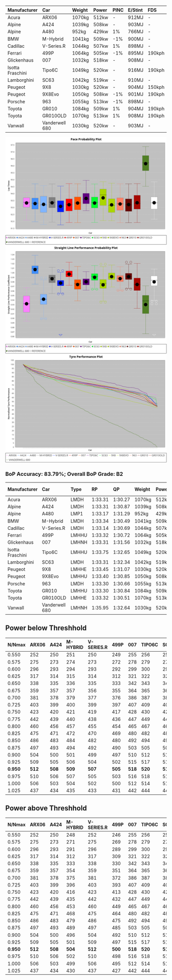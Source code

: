 | Manufacturer     | Car            | Weight | Power | PINC    | E/Stint | FDS     |
|:-|:-|:-|:-|:-|:-|:-|
| Acura            | ARX06          | 1070kg | 512kw |    -    | 912MJ   |    -    |
| Alpine           | A424           | 1039kg | 508kw |    -    | 903MJ   |    -    |
| Alpine           | A480           | 952kg  | 429kw | 1%      | 766MJ   |    -    |
| BMW              | M-Hybrid       | 1041kg | 509kw | -1%     | 900MJ   |    -    |
| Cadillac         | V-Series.R     | 1044kg | 507kw | 1%      | 898MJ   |    -    |
| Ferrari          | 499P           | 1064kg | 505kw | -1%     | 895MJ   | 190kph  |
| Glickenhaus      | 007            | 1032kg | 518kw |    -    | 908MJ   |    -    |
| Isotta Fraschini | Tipo6C         | 1049kg | 520kw |    -    | 916MJ   | 190kph  |
| Lamborghini      | SC63           | 1042kg | 519kw |    -    | 910MJ   |    -    |
| Peugeot          | 9X8            | 1030kg | 520kw |    -    | 904MJ   | 150kph  |
| Peugeot          | 9X8Evo         | 1050kg | 508kw | -1%     | 901MJ   | 190kph  |
| Porsche          | 963            | 1055kg | 513kw | -1%     | 898MJ   |    -    |
| Toyota           | GR010          | 1084kg | 509kw | 1%      | 904MJ   | 190kph  |
| Toyota           | GR010OLD       | 1070kg | 513kw | 1%      | 908MJ   | 190kph  |
| Vanwall          | Vanderwell 680 | 1030kg | 520kw |    -    | 903MJ   |    -    |

![PACECHART](./IMG/ACOMETHOD.png)
![STRAIGHTLINEPERFORMANCECHART](./IMG/ACOMETHOD_sp.png)
![TYREPERFORMANCECHART](./IMG/ACOMETHOD_tw.png)

### BoP Accuracy: 83.79%; Overall BoP Grade: B2
| Manufacturer     | Car            | Type  | RP      | QP      | Weight | Power¹ | Threshhold | PINC    | Power² | E/Stint | AVG Vmax  | FDS     | RDLC | L/Stint | BOP-Grade | Model Accuracy | Model Points | Match%  | SimDiff |
|:-|:-|:-|:-|:-|:-|:-|:-|:-|:-|:-|:-|:-|:-|:-|:-|:-|:-|:-|:-|
| Acura            | ARX06          | LMDH  | 1:33.31 | 1:30.27 | 1070kg | 512kw  | 210.0kph   |    -    | 512kw  |  912MJ  | 295.45kph |    -    | 1.00 | 39      | +D1       | 100.00%        | 995          | 68.78%  | #       |
| Alpine           | A424           | LMDH  | 1:33.31 | 1:30.87 | 1039kg | 508kw  | 210.0kph   |    -    | 508kw  |  903MJ  | 308.34kph |    -    | 1.02 | 39      | ~A1       | 86.43%         | 618          | 95.56%  | #       |
| Alpine           | A480           | LMP1  | 1:33.17 | 1:31.29 |  952kg | 429kw  | 210.0kph   | 1%      | 433kw  |  766MJ  | 295.87kph |    -    | 0.98 | 37      | ~A1       | 68.63%         | 967          | 98.66%  | ±0.11s  |
| BMW              | M-Hybrid       | LMDH  | 1:33.34 | 1:30.49 | 1041kg | 509kw  | 210.0kph   | -1%     | 504kw  |  900MJ  | 304.86kph |    -    | 1.02 | 39      | +B1       | 93.77%         | 1672         | 89.99%  | #       |
| Cadillac         | V-Series.R     | LMDH  | 1:33.14 | 1:30.69 | 1044kg | 507kw  | 210.0kph   | 1%      | 512kw  |  898MJ  | 302.62kph |    -    | 1.02 | 39      | -B1       | 83.12%         | 1921         | 88.04%  | ±1.58s  |
| Ferrari          | 499P           | LMHHU | 1:33.32 | 1:30.72 | 1064kg | 505kw  | 210.0kph   | -1%     | 500kw  |  895MJ  | 304.56kph | 190kph  | 1.02 | 39      | ~A1       | 69.49%         | 1950         | 100.00% | ±1.73s  |
| Glickenhaus      | 007            | LMHNH | 1:33.31 | 1:31.56 | 1032kg | 518kw  | 210.0kph   |    -    | 518kw  |  908MJ  | 304.70kph |    -    | 0.96 | 39      | -A2       | 89.50%         | 1518         | 94.96%  | ±2.57s  |
| Isotta Fraschini | Tipo6C         | LMHHU | 1:33.75 | 1:32.65 | 1049kg | 520kw  | 210.0kph   |    -    | 520kw  |  916MJ  | 304.99kph | 190kph  | 1.05 | 39      | +D2       | 73.56%         | 64           | 61.90%  | #       |
| Lamborghini      | SC63           | LMDH  | 1:33.31 | 1:32.34 | 1042kg | 519kw  | 210.0kph   |    -    | 519kw  |  910MJ  | 306.56kph |    -    | 1.04 | 39      | -A2       | 95.82%         | 459          | 91.44%  | #       |
| Peugeot          | 9X8            | LMHHE | 1:33.45 | 1:31.07 | 1030kg | 520kw  | 210.0kph   |    -    | 520kw  |  904MJ  | 304.33kph | 150kph  | 1.04 | 39      | ~A1       | 88.75%         | 2383         | 100.00% | ±0.93s  |
| Peugeot          | 9X8Evo         | LMHHU | 1:33.40 | 1:30.85 | 1050kg | 508kw  | 210.0kph   | -1%     | 503kw  |  901MJ  | 305.04kph | 190kph  | 1.01 | 39      | ~A1       | 66.97%         | 221          | 100.00% | #       |
| Porsche          | 963            | LMDH  | 1:33.30 | 1:30.66 | 1055kg | 513kw  | 210.0kph   | -1%     | 508kw  |  898MJ  | 304.23kph |    -    | 1.00 | 39      | ~A1       | 81.02%         | 5243         | 99.59%  | ±1.85s  |
| Toyota           | GR010          | LMHHU | 1:33.30 | 1:30.84 | 1084kg | 509kw  | 210.0kph   | 1%      | 514kw  |  904MJ  | 303.64kph | 190kph  | 1.00 | 39      | ~A1       | 73.70%         | 2701         | 100.00% | ±1.28s  |
| Toyota           | GR010OLD       | LMHHE | 1:33.32 | 1:30.51 | 1070kg | 513kw  | 210.0kph   | 1%      | 518kw  |  908MJ  | 302.59kph | 190kph  | 1.02 | 39      | -A2       | 99.03%         | 1536         | 90.90%  | ±0.55s  |
| Vanwall          | Vanderwell 680 | LMHNH | 1:35.95 | 1:32.64 | 1030kg | 520kw  | 210.0kph   |    -    | 520kw  |  903MJ  | 298.05kph |    -    | 1.02 | 39      | +Ω2       | 97.01%         | 649          | -22.97% | ±0.59s  |

## Power below Threshhold
| N/Nmax    | ARX06   | A424    | M-HYBRID | V-SERIES.R | 499P    | 007     | TIPO6C  | SC63    | 9X8     | 9X8EVO  | 963     | GR010   | GR010OLD | VANDERWELL 680 | ​     | RPM      | A480    |
|:-|:-|:-|:-|:-|:-|:-|:-|:-|:-|:-|:-|:-|:-|:-|:-|:-|:-|
|  0.550    |  252    |  250    |  251     |  250       |  249    |  255    |  256    |  256    |  256    |  250    |  253    |  251    |  253     |  256           |  ​    |   --     |   -     |
|  0.575    |  275    |  273    |  274     |  273       |  272    |  278    |  279    |  279    |  279    |  273    |  276    |  274    |  276     |  279           |  ​    |   --     |   -     |
|  0.600    |  296    |  293    |  294     |  293       |  292    |  299    |  300    |  299    |  300    |  293    |  296    |  294    |  296     |  300           |  ​    |   --     |   -     |
|  0.625    |  317    |  314    |  315     |  314       |  312    |  321    |  322    |  321    |  322    |  314    |  317    |  315    |  317     |  322           |  ​    |   --     |   -     |
|  0.650    |  338    |  335    |  336     |  335       |  333    |  342    |  343    |  342    |  343    |  335    |  338    |  336    |  338     |  343           |  ​    |   --     |   -     |
|  0.675    |  359    |  357    |  357     |  356       |  355    |  364    |  365    |  364    |  365    |  357    |  360    |  357    |  360     |  365           |  ​    |   --     |   -     |
|  0.700    |  381    |  378    |  379     |  377       |  376    |  386    |  387    |  386    |  387    |  378    |  382    |  379    |  382     |  387           |  ​    |   --     |   -     |
|  0.725    |  403    |  399    |  400     |  399       |  397    |  407    |  409    |  408    |  409    |  399    |  403    |  400    |  403     |  409           |  ​    |   --     |   -     |
|  0.750    |  423    |  420    |  421     |  419       |  417    |  428    |  430    |  429    |  430    |  420    |  424    |  421    |  424     |  430           |  ​    |   --     |   -     |
|  0.775    |  442    |  439    |  440     |  438       |  436    |  447    |  449    |  448    |  449    |  439    |  443    |  440    |  443     |  449           |  ​    |  5000    |  253    |
|  0.800    |  460    |  456    |  457     |  455       |  454    |  465    |  467    |  466    |  467    |  456    |  461    |  457    |  461     |  467           |  ​    |  5500    |  299    |
|  0.825    |  475    |  471    |  472     |  470       |  469    |  480    |  482    |  481    |  482    |  471    |  476    |  472    |  476     |  482           |  ​    |  6000    |  334    |
|  0.850    |  486    |  483    |  484     |  482       |  480    |  492    |  494    |  493    |  494    |  483    |  487    |  484    |  487     |  494           |  ​    |  6500    |  377    |
|  0.875    |  497    |  493    |  494     |  492       |  490    |  503    |  505    |  504    |  505    |  493    |  498    |  494    |  498     |  505           |  ​    |  7000    |  421    |
|  0.900    |  504    |  500    |  501     |  499       |  497    |  510    |  512    |  511    |  512    |  500    |  505    |  501    |  505     |  512           |  ​    |  7500    |  432    |
|  0.925    |  509    |  505    |  506     |  504       |  502    |  515    |  517    |  516    |  517    |  505    |  510    |  506    |  510     |  517           |  ​    |  8000    |  428    |
| **0.950** | **512** | **508** | **509**  | **507**    | **505** | **518** | **520** | **519** | **520** | **508** | **513** | **509** | **513**  | **520**        | **​** | **8500** | **431** |
|  0.975    |  510    |  506    |  507     |  505       |  503    |  516    |  518    |  517    |  518    |  506    |  511    |  507    |  511     |  518           |  ​    |  9000    |  216    |
|  1.000    |  506    |  503    |  504     |  502       |  500    |  512    |  514    |  513    |  514    |  503    |  507    |  504    |  507     |  514           |  ​    |   --     |   -     |
|  1.025    |  437    |  434    |  435     |  433       |  431    |  442    |  444    |  443    |  444    |  434    |  438    |  435    |  438     |  444           |  ​    |   --     |   -     |

## Power above Threshhold
| N/Nmax    | ARX06   | A424    | M-HYBRID | V-SERIES.R | 499P    | 007     | TIPO6C  | SC63    | 9X8     | 9X8EVO  | 963     | GR010   | GR010OLD | VANDERWELL 680 | ​     | RPM      | A480    |
|:-|:-|:-|:-|:-|:-|:-|:-|:-|:-|:-|:-|:-|:-|:-|:-|:-|:-|
|  0.550    |  252    |  250    |  248     |  252       |  246    |  255    |  256    |  256    |  256    |  248    |  250    |  253    |  255     |  256           |  ​    |   --     |   -     |
|  0.575    |  275    |  273    |  271     |  275       |  269    |  278    |  279    |  279    |  279    |  271    |  273    |  276    |  278     |  279           |  ​    |   --     |   -     |
|  0.600    |  296    |  293    |  291     |  296       |  289    |  299    |  300    |  299    |  300    |  291    |  293    |  297    |  299     |  300           |  ​    |   --     |   -     |
|  0.625    |  317    |  314    |  312     |  317       |  309    |  321    |  322    |  321    |  322    |  311    |  314    |  318    |  321     |  322           |  ​    |   --     |   -     |
|  0.650    |  338    |  335    |  333     |  338       |  330    |  342    |  343    |  342    |  343    |  332    |  335    |  339    |  342     |  343           |  ​    |   --     |   -     |
|  0.675    |  359    |  357    |  354     |  359       |  351    |  364    |  365    |  364    |  365    |  353    |  357    |  361    |  364     |  365           |  ​    |   --     |   -     |
|  0.700    |  381    |  378    |  375     |  381       |  372    |  386    |  387    |  386    |  387    |  374    |  378    |  383    |  386     |  387           |  ​    |   --     |   -     |
|  0.725    |  403    |  399    |  396     |  403       |  393    |  407    |  409    |  408    |  409    |  395    |  399    |  404    |  407     |  409           |  ​    |   --     |   -     |
|  0.750    |  423    |  420    |  416     |  423       |  413    |  428    |  430    |  429    |  430    |  416    |  420    |  425    |  428     |  430           |  ​    |   --     |   -     |
|  0.775    |  442    |  439    |  435     |  442       |  432    |  447    |  449    |  448    |  449    |  435    |  439    |  444    |  447     |  449           |  ​    |  5000    |  253    |
|  0.800    |  460    |  456    |  453     |  460       |  449    |  465    |  467    |  466    |  467    |  452    |  456    |  462    |  465     |  467           |  ​    |  5500    |  299    |
|  0.825    |  475    |  471    |  468     |  475       |  464    |  480    |  482    |  481    |  482    |  467    |  471    |  477    |  480     |  482           |  ​    |  6000    |  334    |
|  0.850    |  486    |  483    |  479     |  486       |  475    |  492    |  494    |  493    |  494    |  478    |  483    |  488    |  492     |  494           |  ​    |  6500    |  377    |
|  0.875    |  497    |  493    |  489     |  497       |  485    |  503    |  505    |  504    |  505    |  488    |  493    |  499    |  503     |  505           |  ​    |  7000    |  421    |
|  0.900    |  504    |  500    |  496     |  504       |  492    |  510    |  512    |  511    |  512    |  495    |  500    |  506    |  510     |  512           |  ​    |  7500    |  432    |
|  0.925    |  509    |  505    |  501     |  509       |  497    |  515    |  517    |  516    |  517    |  500    |  505    |  511    |  515     |  517           |  ​    |  8000    |  428    |
| **0.950** | **512** | **508** | **504**  | **512**    | **500** | **518** | **520** | **519** | **520** | **503** | **508** | **514** | **518**  | **520**        | **​** | **8500** | **431** |
|  0.975    |  510    |  506    |  502     |  510       |  498    |  516    |  518    |  517    |  518    |  501    |  506    |  512    |  516     |  518           |  ​    |  9000    |  216    |
|  1.000    |  506    |  503    |  499     |  506       |  495    |  512    |  514    |  513    |  514    |  498    |  503    |  508    |  512     |  514           |  ​    |   --     |   -     |
|  1.025    |  437    |  434    |  430     |  437       |  427    |  442    |  444    |  443    |  444    |  430    |  434    |  439    |  442     |  444           |  ​    |   --     |   -     |
